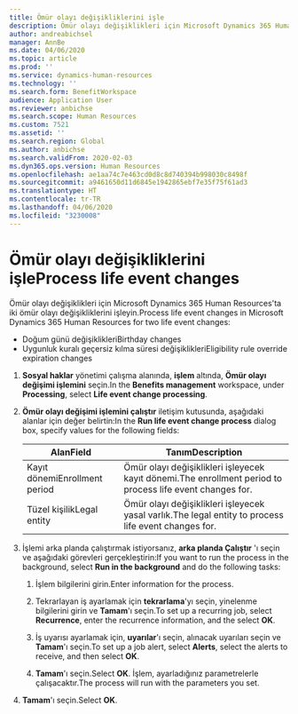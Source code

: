 ```yaml
---
title: Ömür olayı değişikliklerini işle
description: Ömür olayı değişiklikleri için Microsoft Dynamics 365 Human Resources'ta ömür olayı değişikliklerini işleyin.
author: andreabichsel
manager: AnnBe
ms.date: 04/06/2020
ms.topic: article
ms.prod: ''
ms.service: dynamics-human-resources
ms.technology: ''
ms.search.form: BenefitWorkspace
audience: Application User
ms.reviewer: anbichse
ms.search.scope: Human Resources
ms.custom: 7521
ms.assetid: ''
ms.search.region: Global
ms.author: anbichse
ms.search.validFrom: 2020-02-03
ms.dyn365.ops.version: Human Resources
ms.openlocfilehash: ae1aa74c7e463cd0d8c8d740394b998030c8498f
ms.sourcegitcommit: a9461650d11d6845e1942865ebf7e35f75f61ad3
ms.translationtype: HT
ms.contentlocale: tr-TR
ms.lasthandoff: 04/06/2020
ms.locfileid: "3230008"
---
```

# <a name="process-life-event-changes"></a><span data-ttu-id="583aa-103">Ömür olayı değişikliklerini işle</span><span class="sxs-lookup"><span data-stu-id="583aa-103">Process life event changes</span></span>

<span data-ttu-id="583aa-104">Ömür olayı değişiklikleri için Microsoft Dynamics 365 Human Resources'ta iki ömür olayı değişikliklerini işleyin.</span><span class="sxs-lookup"><span data-stu-id="583aa-104">Process life event changes in Microsoft Dynamics 365 Human Resources for two life event changes:</span></span>

- <span data-ttu-id="583aa-105">Doğum günü değişiklikleri</span><span class="sxs-lookup"><span data-stu-id="583aa-105">Birthday changes</span></span>
- <span data-ttu-id="583aa-106">Uygunluk kuralı geçersiz kılma süresi değişiklikleri</span><span class="sxs-lookup"><span data-stu-id="583aa-106">Eligibility rule override expiration changes</span></span> 

1. <span data-ttu-id="583aa-107">**Sosyal haklar** yönetimi çalışma alanında, **işlem** altında, **Ömür olayı değişimi işlemini** seçin.</span><span class="sxs-lookup"><span data-stu-id="583aa-107">In the **Benefits management** workspace, under **Processing**, select **Life event change processing**.</span></span>

2. <span data-ttu-id="583aa-108">**Ömür olayı değişimi işlemini çalıştır** iletişim kutusunda, aşağıdaki alanlar için değer belirtin:</span><span class="sxs-lookup"><span data-stu-id="583aa-108">In the **Run life event change process** dialog box, specify values for the following fields:</span></span>

   | <span data-ttu-id="583aa-109">Alan</span><span class="sxs-lookup"><span data-stu-id="583aa-109">Field</span></span> | <span data-ttu-id="583aa-110">Tanım</span><span class="sxs-lookup"><span data-stu-id="583aa-110">Description</span></span> |
   | --- | --- |
   | <span data-ttu-id="583aa-111">Kayıt dönemi</span><span class="sxs-lookup"><span data-stu-id="583aa-111">Enrollment period</span></span> | <span data-ttu-id="583aa-112">Ömür olayı değişiklikleri işleyecek kayıt dönemi.</span><span class="sxs-lookup"><span data-stu-id="583aa-112">The enrollment period to process life event changes for.</span></span> |
   | <span data-ttu-id="583aa-113">Tüzel kişilik</span><span class="sxs-lookup"><span data-stu-id="583aa-113">Legal entity</span></span> | <span data-ttu-id="583aa-114">Ömür olayı değişiklikleri işleyecek yasal varlık.</span><span class="sxs-lookup"><span data-stu-id="583aa-114">The legal entity to process life event changes for.</span></span> |

3. <span data-ttu-id="583aa-115">İşlemi arka planda çalıştırmak istiyorsanız, **arka planda Çalıştır** 'ı seçin ve aşağıdaki görevleri gerçekleştirin:</span><span class="sxs-lookup"><span data-stu-id="583aa-115">If you want to run the process in the background, select **Run in the background** and do the following tasks:</span></span>

   1. <span data-ttu-id="583aa-116">İşlem bilgilerini girin.</span><span class="sxs-lookup"><span data-stu-id="583aa-116">Enter information for the process.</span></span>

   2. <span data-ttu-id="583aa-117">Tekrarlayan iş ayarlamak için **tekrarlama**'yı seçin, yinelenme bilgilerini girin ve **Tamam**'ı seçin.</span><span class="sxs-lookup"><span data-stu-id="583aa-117">To set up a recurring job, select **Recurrence**, enter the recurrence information, and the select **OK**.</span></span>

   3. <span data-ttu-id="583aa-118">İş uyarısı ayarlamak için, **uyarılar**'ı seçin, alınacak uyarıları seçin ve **Tamam**'ı seçin.</span><span class="sxs-lookup"><span data-stu-id="583aa-118">To set up a job alert, select **Alerts**, select the alerts to receive, and then select **OK**.</span></span>

   4. <span data-ttu-id="583aa-119">**Tamam**'ı seçin.</span><span class="sxs-lookup"><span data-stu-id="583aa-119">Select **OK**.</span></span> <span data-ttu-id="583aa-120">İşlem, ayarladığınız parametrelerle çalışacaktır.</span><span class="sxs-lookup"><span data-stu-id="583aa-120">The process will run with the parameters you set.</span></span>

4. <span data-ttu-id="583aa-121">**Tamam**'ı seçin.</span><span class="sxs-lookup"><span data-stu-id="583aa-121">Select **OK**.</span></span>
